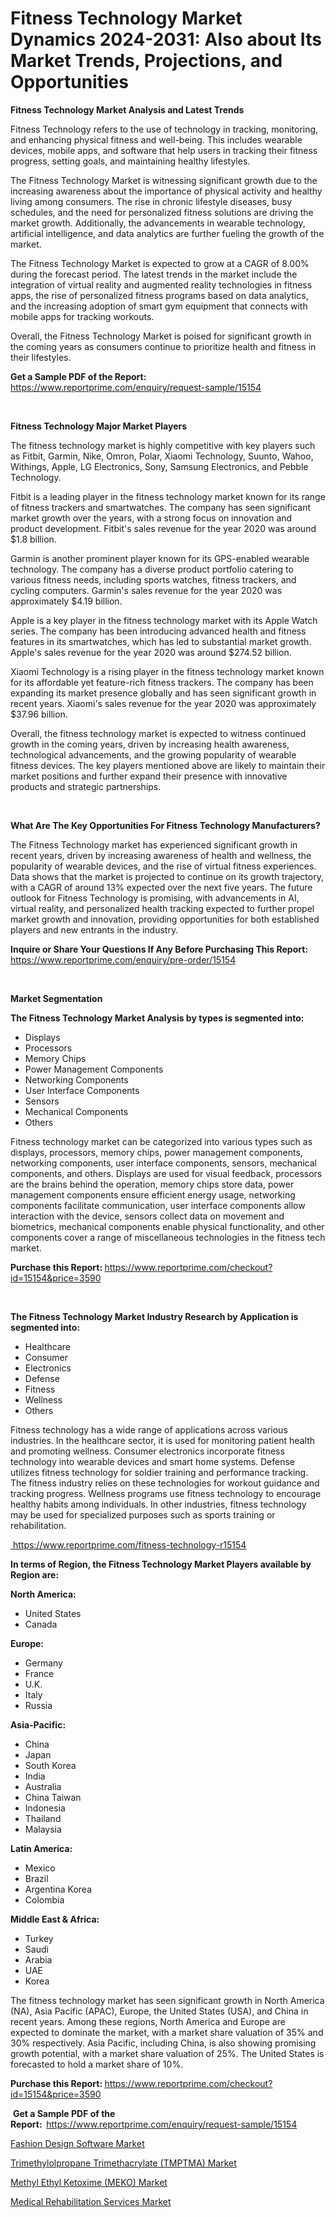 <p><h1>Fitness Technology Market Dynamics 2024-2031: Also about Its Market Trends, Projections, and Opportunities</h1></p><p><strong>Fitness Technology Market Analysis and Latest Trends</strong></p>
<p><p>Fitness Technology refers to the use of technology in tracking, monitoring, and enhancing physical fitness and well-being. This includes wearable devices, mobile apps, and software that help users in tracking their fitness progress, setting goals, and maintaining healthy lifestyles.</p><p>The Fitness Technology Market is witnessing significant growth due to the increasing awareness about the importance of physical activity and healthy living among consumers. The rise in chronic lifestyle diseases, busy schedules, and the need for personalized fitness solutions are driving the market growth. Additionally, the advancements in wearable technology, artificial intelligence, and data analytics are further fueling the growth of the market.</p><p>The Fitness Technology Market is expected to grow at a CAGR of 8.00% during the forecast period. The latest trends in the market include the integration of virtual reality and augmented reality technologies in fitness apps, the rise of personalized fitness programs based on data analytics, and the increasing adoption of smart gym equipment that connects with mobile apps for tracking workouts.</p><p>Overall, the Fitness Technology Market is poised for significant growth in the coming years as consumers continue to prioritize health and fitness in their lifestyles.</p></p>
<p><strong>Get a Sample PDF of the Report:&nbsp;</strong> <a href="https://www.reportprime.com/enquiry/request-sample/15154">https://www.reportprime.com/enquiry/request-sample/15154</a></p>
<p>&nbsp;</p>
<p><strong>Fitness Technology Major Market Players</strong></p>
<p><p>The fitness technology market is highly competitive with key players such as Fitbit, Garmin, Nike, Omron, Polar, Xiaomi Technology, Suunto, Wahoo, Withings, Apple, LG Electronics, Sony, Samsung Electronics, and Pebble Technology. </p><p>Fitbit is a leading player in the fitness technology market known for its range of fitness trackers and smartwatches. The company has seen significant market growth over the years, with a strong focus on innovation and product development. Fitbit's sales revenue for the year 2020 was around $1.8 billion.</p><p>Garmin is another prominent player known for its GPS-enabled wearable technology. The company has a diverse product portfolio catering to various fitness needs, including sports watches, fitness trackers, and cycling computers. Garmin's sales revenue for the year 2020 was approximately $4.19 billion.</p><p>Apple is a key player in the fitness technology market with its Apple Watch series. The company has been introducing advanced health and fitness features in its smartwatches, which has led to substantial market growth. Apple's sales revenue for the year 2020 was around $274.52 billion.</p><p>Xiaomi Technology is a rising player in the fitness technology market known for its affordable yet feature-rich fitness trackers. The company has been expanding its market presence globally and has seen significant growth in recent years. Xiaomi's sales revenue for the year 2020 was approximately $37.96 billion.</p><p>Overall, the fitness technology market is expected to witness continued growth in the coming years, driven by increasing health awareness, technological advancements, and the growing popularity of wearable fitness devices. The key players mentioned above are likely to maintain their market positions and further expand their presence with innovative products and strategic partnerships.</p></p>
<p>&nbsp;</p>
<p><strong>What Are The Key Opportunities For Fitness Technology Manufacturers?</strong></p>
<p><p>The Fitness Technology market has experienced significant growth in recent years, driven by increasing awareness of health and wellness, the popularity of wearable devices, and the rise of virtual fitness experiences. Data shows that the market is projected to continue on its growth trajectory, with a CAGR of around 13% expected over the next five years. The future outlook for Fitness Technology is promising, with advancements in AI, virtual reality, and personalized health tracking expected to further propel market growth and innovation, providing opportunities for both established players and new entrants in the industry.</p></p>
<p><strong>Inquire or Share Your Questions If Any Before Purchasing This Report:</strong> <a href="https://www.reportprime.com/enquiry/pre-order/15154">https://www.reportprime.com/enquiry/pre-order/15154</a></p>
<p>&nbsp;</p>
<p><strong>Market Segmentation</strong></p>
<p><strong>The Fitness Technology Market Analysis by types is segmented into:</strong></p>
<p><ul><li>Displays</li><li>Processors</li><li>Memory Chips</li><li>Power Management Components</li><li>Networking Components</li><li>User Interface Components</li><li>Sensors</li><li>Mechanical Components</li><li>Others</li></ul></p>
<p><p>Fitness technology market can be categorized into various types such as displays, processors, memory chips, power management components, networking components, user interface components, sensors, mechanical components, and others. Displays are used for visual feedback, processors are the brains behind the operation, memory chips store data, power management components ensure efficient energy usage, networking components facilitate communication, user interface components allow interaction with the device, sensors collect data on movement and biometrics, mechanical components enable physical functionality, and other components cover a range of miscellaneous technologies in the fitness tech market.</p></p>
<p><strong>Purchase this Report:&nbsp;</strong><a href="https://www.reportprime.com/checkout?id=15154&price=3590">https://www.reportprime.com/checkout?id=15154&price=3590</a></p>
<p>&nbsp;</p>
<p><strong>The Fitness Technology Market Industry Research by Application is segmented into:</strong></p>
<p><ul><li>Healthcare</li><li>Consumer</li><li>Electronics</li><li>Defense</li><li>Fitness</li><li>Wellness</li><li>Others</li></ul></p>
<p><p>Fitness technology has a wide range of applications across various industries. In the healthcare sector, it is used for monitoring patient health and promoting wellness. Consumer electronics incorporate fitness technology into wearable devices and smart home systems. Defense utilizes fitness technology for soldier training and performance tracking. The fitness industry relies on these technologies for workout guidance and tracking progress. Wellness programs use fitness technology to encourage healthy habits among individuals. In other industries, fitness technology may be used for specialized purposes such as sports training or rehabilitation.</p></p>
<p><a href="https://www.reportprime.com/fitness-technology-r15154">&nbsp;https://www.reportprime.com/fitness-technology-r15154</a></p>
<p><strong>In terms of Region, the Fitness Technology Market Players available by Region are:</strong></p>
<p>
    <p> <strong> North America: </strong>
        <ul>
            <li>United States</li>
            <li>Canada</li>
        </ul>
        </p> 
    <p> <strong> Europe: </strong>
        <ul>
            <li>Germany</li>
            <li>France</li>
            <li>U.K.</li>
            <li>Italy</li>
            <li>Russia</li>
        </ul>
        </p> 
    <p> <strong> Asia-Pacific: </strong>
        <ul>
            <li>China</li>
            <li>Japan</li>
            <li>South Korea</li>
            <li>India</li>
            <li>Australia</li>
            <li>China Taiwan</li>
            <li>Indonesia</li>
            <li>Thailand</li>
            <li>Malaysia</li>
        </ul>
        </p> 
    <p> <strong> Latin America: </strong>
        <ul>
            <li>Mexico</li>
            <li>Brazil</li>
            <li>Argentina Korea</li>
            <li>Colombia</li>
        </ul>
        </p> 
    <p> <strong> Middle East & Africa: </strong>
        <ul>
            <li>Turkey</li>
            <li>Saudi</li>
            <li>Arabia</li>
            <li>UAE</li>
            <li>Korea</li>
        </ul>
    </p>
    </p>
<p><p>The fitness technology market has seen significant growth in North America (NA), Asia Pacific (APAC), Europe, the United States (USA), and China in recent years. Among these regions, North America and Europe are expected to dominate the market, with a market share valuation of 35% and 30% respectively. Asia Pacific, including China, is also showing promising growth potential, with a market share valuation of 25%. The United States is forecasted to hold a market share of 10%.</p></p>
<p><strong>Purchase this Report: </strong><a href="https://www.reportprime.com/checkout?id=15154&price=3590">https://www.reportprime.com/checkout?id=15154&price=3590</a></p>
<p>&nbsp;<strong>Get a Sample PDF of the Report:&nbsp;&nbsp;</strong><a href="https://www.reportprime.com/enquiry/request-sample/15154">https://www.reportprime.com/enquiry/request-sample/15154</a></p>
<p><strong></strong></p>
<p><p><a href="https://github.com/gamblestampleyjenny50m5sl6/Market-Research-Report-List-2/blob/main/fashion-design-software-market.md">Fashion Design Software Market</a></p><p><a href="https://www.linkedin.com/pulse/trimethylolpropane-trimethacrylate-tmptma-market-size-examines-2op3f?trackingId=cIHnooIbFZrea50xqe5Ebw%3D%3D">Trimethylolpropane Trimethacrylate (TMPTMA) Market</a></p><p><a href="https://www.linkedin.com/pulse/methyl-ethyl-ketoxime-meko-market-size-2024-2031-global-i21gf?trackingId=dQtkWPNWp1cJ7kP2L6yxDA%3D%3D">Methyl Ethyl Ketoxime (MEKO) Market</a></p><p><a href="https://github.com/nicholepatriciadoylenwnrjr0/Market-Research-Report-List-2/blob/main/medical-rehabilitation-services-market.md">Medical Rehabilitation Services Market</a></p></p>